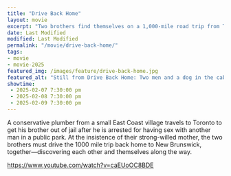 ```yaml
---
title: "Drive Back Home"
layout: movie
excerpt: "Two brothers find themselves on a 1,000-mile road trip from Toronto to New Brunswick."
date: Last Modified
modified: Last Modified
permalink: "/movie/drive-back-home/"
tags: 
- movie
- movie-2025
featured_img: /images/feature/drive-back-home.jpg
featured_alt: "Still from Drive Back Home: Two men and a dog in the cab of a truck."
showtime: 
 - 2025-02-07 7:30:00 pm
 - 2025-02-08 7:30:00 pm
 - 2025-02-09 7:30:00 pm
---
```


A conservative plumber from a small East Coast village travels to Toronto to get his brother out of jail after he is arrested for having sex with another man in a public park. At the insistence of their strong-willed mother, the two brothers must drive the 1000 mile trip back home to New Brunswick, together—discovering each other and themselves along the way.

https://www.youtube.com/watch?v=caEUoOC8BDE
